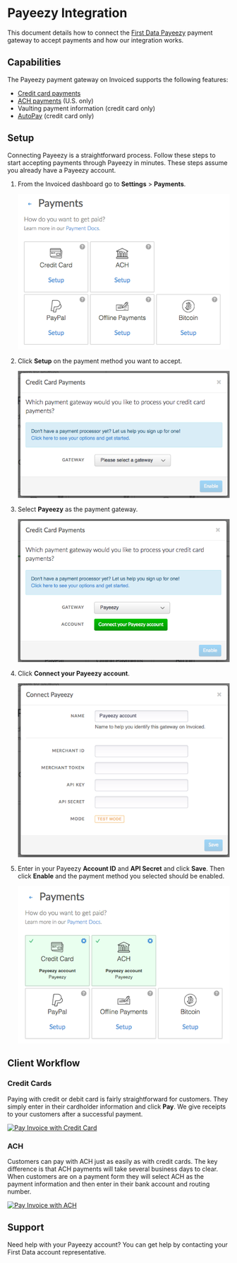 # Payeezy Integration

This document details how to connect the [First Data Payeezy](https://payeezy.com) payment gateway to accept payments and how our integration works.

## Capabilities

The Payeezy payment gateway on Invoiced supports the following features:

- [Credit card payments](/docs/payments/card)
- [ACH payments](/docs/payments/ach) (U.S. only)
- Vaulting payment information (credit card only)
- [AutoPay](/docs/guides/autopay) (credit card only)

## Setup

Connecting Payeezy is a straightforward process. Follow these steps to start accepting payments through Payeezy in minutes. These steps assume you already have a Payeezy account.

1. From the Invoiced dashboard go to **Settings** > **Payments**.

   [![Payment Settings](../img/payment-settings.png)](../img/payment-settings.png)

2. Click **Setup** on the payment method you want to accept.

   [![Credit Card Payments Setup](../img/credit-card-payment-setup.png)](../img/credit-card-payment-setup.png)

3. Select **Payeezy** as the payment gateway.

   [![Payeezy Payments Setup](../img/payeezy-setup.png)](../img/payeezy-setup.png)

4. Click **Connect your Payeezy account**.

   [![Payeezy Settings Page](../img/payeezy-connect.png)](../img/payeezy-connect.png)

5. Enter in your Payeezy **Account ID** and **API Secret** and click **Save**. Then click **Enable** and the payment method you selected should be enabled.

   [![Payeezy Payments Enabled](../img/payeezy-enabled.png)](../img/payeezy-enabled.png)

## Client Workflow

### Credit Cards

Paying with credit or debit card is fairly straightforward for customers. They simply enter in their cardholder information and click **Pay**. We give receipts to your customers after a successful payment.

[![Pay Invoice with Credit Card](/docs/img/pay-invoice-credit-card.png)](/docs/img/pay-invoice-credit-card.png)

### ACH

Customers can pay with ACH just as easily as with credit cards. The key difference is that ACH payments will take several business days to clear. When customers are on a payment form they will select ACH as the payment information and then enter in their bank account and routing number.

[![Pay Invoice with ACH](/docs/img/pay-invoice-ach.png)](/docs/img/pay-invoice-ach.png)

## Support

Need help with your Payeezy account? You can get help by contacting your First Data account representative.
